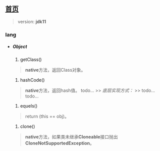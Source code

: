 ## [首页](https://kingkh1995.github.io/blog/)

> version: **jdk11**

### lang
* ##### Object
  1. getClass()
    > **native**方法，返回Class对象。
  1. hashCode()
    > **native**方法，返回hash值。
    > todo...
      >> _底层实现方式：_
      >> todo...
   todo...
  1. equels()
    > return (this == obj)。
  1. clone()
    > **native**方法，如果类未继承**Cloneable**接口抛出**CloneNotSupportedException**。
    
